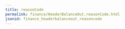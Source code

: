 ```yaml
---
title: reasonCode
permalink: finance/HeaderBalanceOut.reasonCode.html
jsonid: finance_headerbalanceout_reasoncode
---
```

